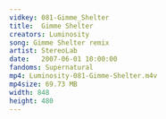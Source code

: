 ```yaml
---
vidkey: 081-Gimme_Shelter
title:  Gimme Shelter
creators: Luminosity
song: Gimme Shelter remix
artist: StereoLab
date:   2007-06-01 10:00:00
fandoms: Supernatural
mp4: Luminosity-081-Gimme-Shelter.m4v
mp4size: 69.73 MB
width: 848
height: 480
---
```



  